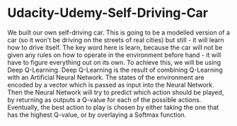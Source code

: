 # Udacity-Udemy-Self-Driving-Car 
We built our own self-driving car. This is going to be a modelled version of a car (so it won't be driving on the streets of real cities) but still - it will learn how to drive itself. The key word here is learn, because the car will not be given any rules on how to operate in the environment before hand - it will have to figure everything out on its own. To achieve this, we will be using Deep Q-Learning. Deep Q-Learning is the result of combining Q-Learning with an Artificial Neural Network. The states of the environment are encoded by a vector which is passed as input into the Neural Network. Then the Neural Network will try to predict which action should be played, by returning as outputs a Q-value for each of the possible actions. Eventually, the best action to play is chosen by either taking the one that has the highest Q-value, or by overlaying a Softmax function.
